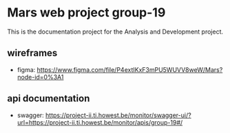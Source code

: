 # Mars web project group-19
This is the documentation project for the Analysis and Development project.

## wireframes
* figma: https://www.figma.com/file/P4extIKxF3mPU5WUVV8weW/Mars?node-id=0%3A1

## api documentation
* swagger: https://project-ii.ti.howest.be/monitor/swagger-ui/?url=https://project-ii.ti.howest.be/monitor/apis/group-19#/
